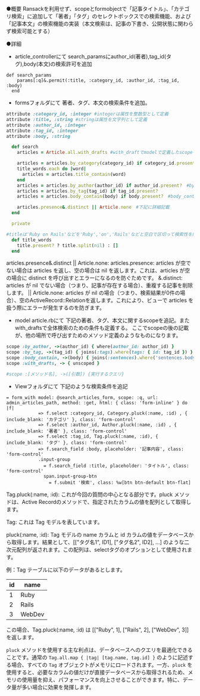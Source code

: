 ●概要
Ransackを利用せず、scopeとformobjectで「記事タイトル」、「カテゴリ検索」に追加して「著者」「タグ」のセレクトボックスでの検索機能、および「記事本文」の検索機能の実装（本文検索は、記事の下書き、公開状態に関わらず検索可能とする）

●詳細

- article_controllerにて
search_paramsにauthor_id(著者),tag_id(タグ),body(本文)の検索許可を追加

```
def search_params
    params[:q]&.permit(:title, :category_id, :author_id, :tag_id, :body)
  end
```

- formsフォルダにて
著者、タグ、本文の検索条件を追加。

```ruby
attribute :category_id, :integer #integerは属性を整数型として定義
attribute :title, :string #stringは属性を文字列として定義
attribute :author_id, :integer
attribute :tag_id, :integer
attribute :body, :string

  def search
    articles = Article.all.with_drafts #with_draftでmodelで定義したscopeを呼び出し、すべての記事を呼び出す役割。

    articles = articles.by_category(category_id) if category_id.present?
    title_words.each do |word|
      articles = articles.title_contain(word)
    end
    articles = articles.by_author(author_id) if author_id.present?　#by_authorは著者IDによる完全一致検索
    articles = articles.by_tag(tag_id) if tag_id.present?
    articles = articles.body_contain(body) if body.present?　#body_containはタイトルに含まれるモンゴの部分一致検索

    articles.presence&.distinct || Article.none　#下記に詳細記載
  end

  private

#titleは'Ruby on Rails'などを'Ruby','on','Rails'などと空白で区切って検索性を向上させる。本文は長いのでこれをしない
  def title_words
    title.present? ? title.split(nil) : []
  end
```

articles.presence&.distinct || Article.none:
articles.presence: articles が空でない場合は articles を返し、空の場合は nil を返します。これは、articles が空の場合に distinct を呼び出すとエラーになるのを防ぐためです。
&.distinct: articles が nil でない場合（つまり、記事が存在する場合）、重複する記事を削除します。
|| Article.none: articles が nil の場合（つまり、検索結果が0件の場合）、空のActiveRecord::Relationを返します。これにより、ビューで articles を扱う際にエラーが発生するのを防ぎます。

- model article.rbにて
下記の著者、タグ、本文に関するscopeを追記。またwith_draftsで全体検索のための条件も定義する。
ここでscopeの後の記載が、他の場所で呼び出すためのメソッド定義のようなものになります。

```ruby
scope :by_author, ->(author_id) { where(author_id: author_id) }
scope :by_tag, ->(tag_id) { joins(:tags).where(tags: { id: tag_id }) }
scope :body_contain, ->(body) { joins(:sentences).where('sentences.body LIKE ?', "%#{body}%").distinct }
scope :with_drafts, -> { unscoped }

#scope :[メソッド名], ->([引数]) {実行するクエリ}
```

- Viewフォルダにて
下記のような検索条件を追記

```
= form_with model: @search_articles_form, scope: :q, url: admin_articles_path, method: :get, html: { class: 'form-inline' } do |f|
            => f.select :category_id, Category.pluck(:name, :id) , { include_blank: 'カテゴリ' }, class: 'form-control'
            => f.select :author_id, Author.pluck(:name, :id) , { include_blank: '著者' }, class: 'form-control'
            => f.select :tag_id, Tag.pluck(:name, :id), { include_blank: 'タグ' }, class: 'form-control'
            => f.search_field :body, placeholder: '記事内容', class: 'form-control'
            .input-group
              = f.search_field :title, placeholder: 'タイトル', class: 'form-control'
              span.input-group-btn
                = f.submit '検索', class: %w[btn btn-default btn-flat]
```

Tag.pluck(:name, :id): これが今回の質問の中心となる部分です。pluck メソッドは、Active Recordのメソッドで、指定されたカラムの値を配列として取得します。

Tag: これは Tag モデルを表しています。

pluck(:name, :id): Tag モデルの name カラムと id カラムの値をデータベースから取得します。結果として、[["タグ名1", ID1], ["タグ名2", ID2], ...] のような二次元配列が返されます。この配列は、selectタグのオプションとして使用されます。

例：Tag テーブルに以下のデータがあるとします。

| id | name |
| --- | --- |
| 1 | Ruby |
| 2 | Rails |
| 3 | WebDev |

この場合、Tag.pluck(:name, :id) は [["Ruby", 1], ["Rails", 2], ["WebDev", 3]] を返します。

`pluck` メソッドを使用する主な利点は、データベースへのクエリを最適化できることです。通常の `Tag.all.map { |tag| [tag.name, tag.id] }` のように記述する場合、すべての `Tag` オブジェクトがメモリにロードされます。一方、`pluck` を使用すると、必要なカラムの値だけが直接データベースから取得されるため、メモリの使用量を抑え、パフォーマンスを向上させることができます。特に、データ量が多い場合に効果を発揮します。
